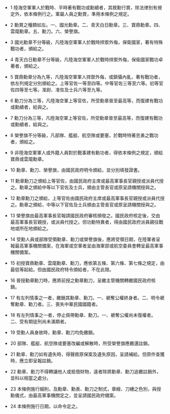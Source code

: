 * 1 陸海空軍軍人於戰時、平時著有戰功或勳績者，其敘勳行賞，除法律別有規定外，依本條例行之。軍屬人員之勳賞，準用本條例之規定。

* 2 勳賞之種類如左。一、國光勳章。二、青天白日勳章。三、寶鼎勳章。四、雲麾勳章。五、勳刀。六、榮譽旗。

* 3 國光勳章不分等級，凡陸海空軍軍人於戰時捍禦外侮，保衛國家，著有特殊戰功者，頒給之。

* 4 青天白日勳章不分等級，凡陸海空軍軍人於戰時捍禦外侮，保衛國家戰功卓著者，頒給之。

* 5 寶鼎勳章分為九等，凡陸海空軍軍人捍禦外侮，或鎮懾內亂，著有戰功者，依左列規定分別頒給之。上等官佐一等至四等。中等官佐三等至六等。初等官佐四等至七等。准尉、准佐及士兵六等至九等。

* 6 勳刀分為三等，凡陸海空軍上等官佐，所受勳章晉至最高等，而復建有戰功或勳績者，給與之。

* 7 勳刀分為三等，凡陸海空軍上等官佐，所受勳章晉至最高等，而復建有戰功或勳績者，給與之。

* 8 榮譽旗不分等級，凡部隊、艦艇、航空隊或要塞，於戰時特著忠勇之戰功者，頒給之。

* 9 非陸海空軍軍人或外籍人員對於戰事建有勳功者，得依本條例之規定，頒給寶鼎或雲麾勳章。

* 10 勳章、勳刀、榮譽旗，由國民政府明令頒給，並分別填發證書。

* 11 勳章勳刀之頒給上等官佐，由國民政府主席或最高軍事長官親授或派員代授之。勳章之頒給中等以下官佐及士兵，頒由主管長官或原呈請機關授與之。

* 12 勳章勳刀之頒給，上等官佐由國民政府主席或最高軍事長官親授或派員代授之。勳章之頒給，中等以下官佐及士兵頒由主管長官或原呈請機關授與之。

* 13 榮譽旗由最高軍事長官報請國民政府審核頒發之。國民政府核定後，交由最高軍事長官親授，或派員代授之。但功勳特異者，得由國民政府派員親往戰地或所在地頒給之。

* 14 受勳人員或部隊受領勳章、勳刀或榮譽旗後，應將受領日期，在陸軍者呈報最高軍事機關備案，在海軍或空軍者呈由海軍部或航空委員會轉呈最高軍事機關備案。

* 15 初授寶鼎勳章、雲麾勳章、勳刀，應依第五條、第六條、第七條之規定，由最低等起給。但由國民政府特令頒給者，不在此限。

* 16 晉授勳章勳刀時，應將前授之勳章勳刀，呈繳主管機關轉繳國民政府核銷。

* 17 有左列情事之一者，繳銷其勳章、勳刀。一、褫奪公權終身者。二、明令褫奪勳章、勳刀者。三、喪失中華民國國籍者。

* 18 有左列情事之一者，停止佩帶勳章、勳刀。一、褫奪公權尚未復權者。二、受有期徒刑尚未滿期者。

* 19 受勳人員身故時，勳章、勳刀均免繳銷。

* 20 部隊、艦艇、航空隊或要塞改編或解散時，所受榮譽旗應繳還註銷。

* 21 勳章、勳刀如有遺失時，得聲敘原保案及遺失原因，呈請補給。但原件查獲時，應立即呈報註銷。

* 22 勳章、勳刀不得轉讓他人或抵借財物，違者除將勳章、勳刀追繳註銷外，並科以相當之處分。

* 23 本條例施行細則，及勳章、勳表、勳刀之制式，章綬、刀繐之色別，與授勳儀式，由最高軍事機關定之，並呈請國民政府備案。

* 24 本條例施行日期，以命令定之。

